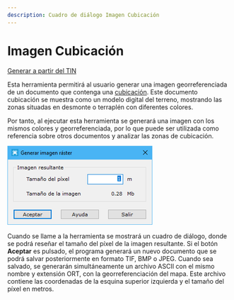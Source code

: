 ```yaml
---
description: Cuadro de diálogo Imagen Cubicación
---
```


# Imagen Cubicación

[Generar a partir del TIN](/mdtopx/fichas-de-herramientas/ficha-de-herramientas-edicion-tin/generar-a-partir-del-tin.md)

Esta herramienta permitirá al usuario generar una imagen georreferenciada de un documento que contenga una [cubicación](../como/como-cubicacion.md). Este documento cubicación se muestra como un modelo digital del terreno, mostrando las zonas situadas en desmonte o terraplén con diferentes colores.

Por tanto, al ejecutar esta herramienta se generará una imagen con los mismos colores y georreferenciada, por lo que puede ser utilizada como referencia sobre otros documentos y analizar las zonas de cubicación.

![Cuadro de diálogo Imagen Cubicación](../../.gitbook/assets/image-84.png)

Cuando se llame a la herramienta se mostrará un cuadro de diálogo, donde se podrá reseñar el tamaño del píxel de la imagen resultante. Si el botón **Aceptar** es pulsado, el programa generará un nuevo documento que se podrá salvar posteriormente en formato TIF, BMP o JPEG. Cuando sea salvado, se generarán simultáneamente un archivo ASCII con el mismo nombre y extensión ORT, con la georreferenciación del mapa. Este archivo contiene las coordenadas de la esquina superior izquierda y el tamaño del píxel en metros.
